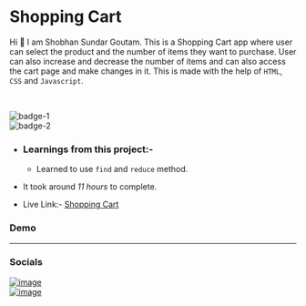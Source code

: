 # Shopping Cart

Hi 👋 I am Shobhan Sundar Goutam. This is a Shopping Cart app where user can select the product and the number of items they want to purchase. User can also increase and decrease the number of items and can also access the cart page and make changes in it. This is made with the help of `HTML`, `CSS` and `Javascript`.

<br>

![badge-1](https://img.shields.io/badge/HTML-CSS-blue)
<br>
![badge-2](https://img.shields.io/badge/-Javascript-yellow)

- ### Learnings from this project:-

  - Learned to use `find` and `reduce` method.

- It took around _11 hours_ to complete.

- Live Link:- [Shopping Cart](https://shopping-cart-js-ssg.netlify.app/)

### Demo

---

### Socials

[![image](https://img.shields.io/badge/LinkedIn-0077B5?style=for-the-badge&logo=linkedin&logoColor=white)](https://www.linkedin.com/in/shobhan-sundar-goutam/)
<br />
[![image](https://img.shields.io/badge/Twitter-1DA1F2?style=for-the-badge&logo=twitter&logoColor=white)](https://www.linkedin.com/in/shobhan-sundar-goutam/)
